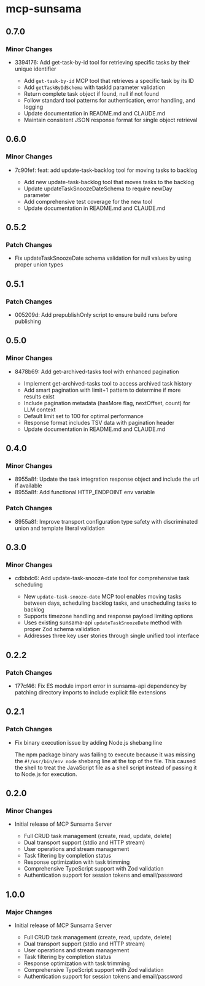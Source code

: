 # mcp-sunsama

## 0.7.0

### Minor Changes

- 3394176: Add get-task-by-id tool for retrieving specific tasks by their unique identifier

  - Add `get-task-by-id` MCP tool that retrieves a specific task by its ID
  - Add `getTaskByIdSchema` with taskId parameter validation
  - Return complete task object if found, null if not found
  - Follow standard tool patterns for authentication, error handling, and logging
  - Update documentation in README.md and CLAUDE.md
  - Maintain consistent JSON response format for single object retrieval

## 0.6.0

### Minor Changes

- 7c90fef: feat: add update-task-backlog tool for moving tasks to backlog

  - Add new update-task-backlog tool that moves tasks to the backlog
  - Update updateTaskSnoozeDateSchema to require newDay parameter
  - Add comprehensive test coverage for the new tool
  - Update documentation in README.md and CLAUDE.md

## 0.5.2

### Patch Changes

- Fix updateTaskSnoozeDate schema validation for null values by using proper union types

## 0.5.1

### Patch Changes

- 005209d: Add prepublishOnly script to ensure build runs before publishing

## 0.5.0

### Minor Changes

- 8478b69: Add get-archived-tasks tool with enhanced pagination

  - Implement get-archived-tasks tool to access archived task history
  - Add smart pagination with limit+1 pattern to determine if more results exist
  - Include pagination metadata (hasMore flag, nextOffset, count) for LLM context
  - Default limit set to 100 for optimal performance
  - Response format includes TSV data with pagination header
  - Update documentation in README.md and CLAUDE.md

## 0.4.0

### Minor Changes

- 8955a8f: Update the task integration response object and include the url if available
- 8955a8f: Add functional HTTP_ENDPOINT env variable

### Patch Changes

- 8955a8f: Improve transport configuration type safety with discriminated union and template literal validation

## 0.3.0

### Minor Changes

- cdbbdc6: Add update-task-snooze-date tool for comprehensive task scheduling

  - New `update-task-snooze-date` MCP tool enables moving tasks between days, scheduling backlog tasks, and unscheduling tasks to backlog
  - Supports timezone handling and response payload limiting options
  - Uses existing sunsama-api `updateTaskSnoozeDate` method with proper Zod schema validation
  - Addresses three key user stories through single unified tool interface

## 0.2.2

### Patch Changes

- 177cf46: Fix ES module import error in sunsama-api dependency by patching directory imports to include explicit file extensions

## 0.2.1

### Patch Changes

- Fix binary execution issue by adding Node.js shebang line

  The npm package binary was failing to execute because it was missing the `#!/usr/bin/env node` shebang line at the top of the file. This caused the shell to treat the JavaScript file as a shell script instead of passing it to Node.js for execution.

## 0.2.0

### Minor Changes

- Initial release of MCP Sunsama Server

  - Full CRUD task management (create, read, update, delete)
  - Dual transport support (stdio and HTTP stream)
  - User operations and stream management
  - Task filtering by completion status
  - Response optimization with task trimming
  - Comprehensive TypeScript support with Zod validation
  - Authentication support for session tokens and email/password

## 1.0.0

### Major Changes

- Initial release of MCP Sunsama Server

  - Full CRUD task management (create, read, update, delete)
  - Dual transport support (stdio and HTTP stream)
  - User operations and stream management
  - Task filtering by completion status
  - Response optimization with task trimming
  - Comprehensive TypeScript support with Zod validation
  - Authentication support for session tokens and email/password
